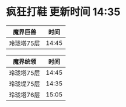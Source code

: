 # 疯狂打鞋 更新时间 14:35

| 魔界巨兽   | 时间    |
|--------|-------|
| 玲珑塔75层 | 14:45 |

| 魔界统领   | 时间    |
|--------|-------|
| 玲珑塔75层 | 14:45 |
| 玲珑堤75层 | 14:35 |
| 玲珑塔76层 | 15:05 |
